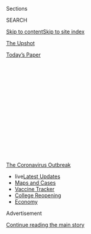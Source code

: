 <div id="app">

<div id="standalone-header">

<div class="interactive-masthead NYTAppHideMasthead css-qz70u6 e1suatyy0">

<div class="section css-ui9rw0 e1suatyy2">

<div class="css-eph4ug er09x8g0">

<div class="css-6n7j50">

</div>

<span class="css-1dv1kvn">Sections</span>

<div class="css-10488qs">

<span class="css-1dv1kvn">SEARCH</span>

</div>

[Skip to content](#site-content)[Skip to site index](#site-index)

</div>

<div id="masthead-section-label" class="css-1wr3we4 eaxe0e00">

[The
Upshot](https://www.nytimes3xbfgragh.onion/section/upshot)

</div>

<div class="css-10698na e1huz5gh0">

</div>

</div>

<div id="masthead-bar-one" class="section hasLinks css-15hmgas e1csuq9d3">

<div class="css-uqyvli e1csuq9d0">

</div>

<div class="css-1uqjmks e1csuq9d1">

</div>

<div class="css-9e9ivx">

[](https://myaccount.nytimes3xbfgragh.onion/auth/login?response_type=cookie&client_id=vi)

</div>

<div class="css-1bvtpon e1csuq9d2">

[Today’s
Paper](https://www.nytimes3xbfgragh.onion/section/todayspaper)

</div>

</div>

</div>

<div class="css-1aor85t" style="opacity:0.000000001;z-index:-1;visibility:hidden">

<div class="css-1hqnpie">

<div class="css-epjblv">

<span class="css-17xtcya">[The
Upshot](/section/upshot)</span><span class="css-x15j1o">|</span><span class="css-fwqvlz">Monitoring
the Coronavirus Outbreak in Metro Areas Across the
U.S.</span>

</div>

<div class="css-k008qs">

<div class="css-1iwv8en">

<span class="css-18z7m18"></span>

<div>

</div>

</div>

<span class="css-1n6z4y">https://nyti.ms/2VuYJVw</span>

<div class="css-1705lsu">

<div class="css-4xjgmj">

<div class="css-4skfbu" data-role="toolbar" data-aria-label="Social Media Share buttons, Save button, and Comments Panel with current comment count" data-testid="share-tools">

  - 
  - 
  - 
  - 
    
    <div class="css-6n7j50">
    
    </div>

  - 
  - 

</div>

</div>

</div>

</div>

</div>

</div>

<div id="NYT_TOP_BANNER_REGION" class="css-mij9hh">

<div>

<div id="styln-prism-menu-1592847958612" class="section interactive-content interactive-size-medium css-1xxkt5x">

<div class="css-17ih8de interactive-body">

<div id="scroll-container" class="css-1gj85ro">

[<span class="styln-title-wrap"><span class="css-1pje3qr">The
Coronavirus</span><span class="css-1pje3qr">
Outbreak</span></span>](https://www.nytimes3xbfgragh.onion/news-event/coronavirus?action=click&pgtype=Article&state=default&region=TOP_BANNER&context=storylines_menu)

  - <span class="css-kqxiym" data-emphasize="true">live</span>[Latest
    Updates](https://www.nytimes3xbfgragh.onion/2020/08/04/world/coronavirus-covid-19.html?action=click&pgtype=Article&state=default&region=TOP_BANNER&context=storylines_menu)
  - [Maps and
    Cases](https://www.nytimes3xbfgragh.onion/interactive/2020/us/coronavirus-us-cases.html?action=click&pgtype=Article&state=default&region=TOP_BANNER&context=storylines_menu)
  - [Vaccine
    Tracker](https://www.nytimes3xbfgragh.onion/interactive/2020/science/coronavirus-vaccine-tracker.html?action=click&pgtype=Article&state=default&region=TOP_BANNER&context=storylines_menu)
  - [College
    Reopening](https://www.nytimes3xbfgragh.onion/2020/08/02/us/covid-college-reopening.html?action=click&pgtype=Article&state=default&region=TOP_BANNER&context=storylines_menu)
  - [Economy](https://www.nytimes3xbfgragh.onion/live/2020/08/03/business/stock-market-today-coronavirus?action=click&pgtype=Article&state=default&region=TOP_BANNER&context=storylines_menu)

</div>

</div>

</div>

</div>

</div>

<div id="top-wrapper" class="css-1sy8kpn">

<div id="top-slug" class="css-l9onyx">

Advertisement

</div>

[Continue reading the main
story](#after-top)

<div class="ad top-wrapper" style="text-align:center;height:100%;display:block;min-height:250px">

<div id="top" class="place-ad" data-position="top" data-size-key="top">

</div>

</div>

<div id="after-top">

</div>

</div>

<div class="css-11kjks6" data-role="region" data-aria-label="comments panel" tabindex="-1">

<div class="css-1h21wu5">

<div class="css-akb3vb">

<div>

<div class="css-1yip8nf">

## [Comments](#commentsContainer)

[Monitoring the Coronavirus Outbreak in Metro Areas Across the
U.S.]()[Skip to Comments]()

<div class="css-c32q7m">

The comments section is closed. To submit a letter to the editor for
publication, write to <letters@NYTimes.com>.

</div>

</div>

<div class="css-1bxnhxc">

</div>

<div class="css-1yip8nf">

</div>

</div>

</div>

</div>

</div>

</div>

<div id="site-content" data-role="main">

<div class="css-v5btjw etb61u70">

<div class="css-7ibwne etb61u71">

Upshot

</div>

</div>

# Monitoring the Coronavirus Outbreak in Metro Areas Across the U.S.

<div class="css-1vegfwe interactive-byline-container">

By <span class="css-1baulvz last-byline" itemprop="name">The New York
Times</span>Updated Aug. 3, 2020, 8:11 A.M.
E.T.

</div>

<div id="interactive-standalone-sharetools" class="css-wkcogx">

<div>

<div class="interactive-sharetools css-9z2bwm" data-role="toolbar" data-aria-label="Social Media Share buttons, Save button, and Comments Panel with current comment count" data-testid="share-tools">

  - 
  - 
  - 
  - 
    
    <div class="css-6n7j50">
    
    </div>

  - *<span class="css-1dtr3u3">238</span>*

</div>

</div>

</div>

For the nation as a whole, cases and deaths appear to have peaked or are
starting to flatten. But there is a lot of regional
variation.

<div id="five-ways-to-monitor-coronavirus-outbreak-us" class="section interactive-standard interactive-content interactive-size-scoop css-1davkue" data-id="100000007100091">

<div class="css-17ih8de interactive-body">

<div class="g-story g-freebird g-max-limit" data-prd-dropzone-below-masthead="100000006938224" data-preview-slug="2020-03-16-coronavirus-maps">

<div class="g-asset g-svelte g-internal-nav" style="max-width: 720px">

<div class="g-svelte" data-component="1">

[The big picture](#big-picture)[Current hot spots](#hotspots)[Potential
good news](#good-news)[Cumulative](#cumulative)

</div>

</div>

To help provide a detailed picture of the past, present and future of
the coronavirus pandemic in the United States, here are four ways of
thinking about it in hundreds of metro areas across the country, using
data [compiled by The New York
Times](https://www.nytimes3xbfgragh.onion/article/coronavirus-county-data-us.html).
This page will be updated
regularly.

## <span class="g-balancer" data-id="2">1. The Big Picture: New Cases and Deaths</span>

The simplest way to track the progress of an outbreak is by seeing how
many new cases and deaths are reported in a given area each day.

<div class="g-asset g-svelte" style="max-width: 800px">

<div class="g-svelte" data-component="3">

<div class="diptych svelte-1tol4xi">

<div>

#### New cases per day

United
States

<div class="chart svelte-1iuahvx">

<div class="inner svelte-1iuahvx">

<div class="pancake-chart svelte-1gzh5rp">

<div class="pancake-grid">

<div class="pancake-grid-item svelte-1wq9bba" style="width: 100%; height: 0; top: 100%">

<div class="grid-line horizontal svelte-bw547y">

<span class="count-label svelte-bw547y">0
</span>

</div>

</div>

<div class="pancake-grid-item svelte-1wq9bba" style="width: 100%; height: 0; top: 73.57887366738444%">

<div class="grid-line horizontal svelte-bw547y">

<span class="count-label svelte-bw547y">20,000
</span>

</div>

</div>

<div class="pancake-grid-item svelte-1wq9bba" style="width: 100%; height: 0; top: 47.157747334768885%">

<div class="grid-line horizontal svelte-bw547y">

<span class="count-label svelte-bw547y">40,000
</span>

</div>

</div>

<div class="pancake-grid-item svelte-1wq9bba" style="width: 100%; height: 0; top: 20.736621002153328%">

<div class="grid-line horizontal svelte-bw547y">

<span class="count-label svelte-bw547y">60,000
cases</span>

</div>

</div>

</div>

<div class="pancake-point svelte-11ba04d" style="left: 0%; top: 100%">

<span class="month x-label svelte-bw547y">March</span>

</div>

<div class="pancake-point svelte-11ba04d" style="left: 20%; top: 100%">

<span class="month x-label svelte-bw547y">April</span>

</div>

<div class="pancake-point svelte-11ba04d" style="left: 39.354838709677416%; top: 100%">

<span class="month x-label svelte-bw547y">May</span>

</div>

<div class="pancake-point svelte-11ba04d" style="left: 59.354838709677416%; top: 100%">

<span class="month x-label svelte-bw547y">June</span>

</div>

<div class="pancake-point svelte-11ba04d" style="left: 78.70967741935483%; top: 100%">

<span class="month x-label svelte-bw547y">July</span>

</div>

<div class="pancake-point svelte-11ba04d" style="left: 98.70967741935483%; top: 100%">

<span class="month x-label svelte-bw547y">Aug.</span>

</div>

<div class="pancake-point svelte-11ba04d" style="left: 88.06451612903226%; top: 0%">

<span class="annotation left svelte-cf0pcx" style="width: auto">New
cases</span>

</div>

<div class="pancake-point svelte-11ba04d" style="left: 25.806451612903224%; top: 58.111191422947506%">

<span class="annotation above svelte-cf0pcx" style="width: auto">7-day
average</span>

</div>

</div>

</div>

</div>

</div>

<div>

#### New deaths per day

United
States

<div class="chart svelte-1iuahvx">

<div class="inner svelte-1iuahvx">

<div class="pancake-chart svelte-1gzh5rp">

<div class="pancake-grid">

<div class="pancake-grid-item svelte-1wq9bba" style="width: 100%; height: 0; top: 100%">

<div class="grid-line horizontal svelte-bw547y">

<span class="count-label svelte-bw547y">0
</span>

</div>

</div>

<div class="pancake-grid-item svelte-1wq9bba" style="width: 100%; height: 0; top: 63.66279069767442%">

<div class="grid-line horizontal svelte-bw547y">

<span class="count-label svelte-bw547y">1,000
</span>

</div>

</div>

<div class="pancake-grid-item svelte-1wq9bba" style="width: 100%; height: 0; top: 27.325581395348834%">

<div class="grid-line horizontal svelte-bw547y">

<span class="count-label svelte-bw547y">2,000
deaths</span>

</div>

</div>

</div>

<div class="pancake-point svelte-11ba04d" style="left: 0%; top: 100%">

<span class="month x-label svelte-bw547y">March</span>

</div>

<div class="pancake-point svelte-11ba04d" style="left: 20%; top: 100%">

<span class="month x-label svelte-bw547y">April</span>

</div>

<div class="pancake-point svelte-11ba04d" style="left: 39.354838709677416%; top: 100%">

<span class="month x-label svelte-bw547y">May</span>

</div>

<div class="pancake-point svelte-11ba04d" style="left: 59.354838709677416%; top: 100%">

<span class="month x-label svelte-bw547y">June</span>

</div>

<div class="pancake-point svelte-11ba04d" style="left: 78.70967741935483%; top: 100%">

<span class="month x-label svelte-bw547y">July</span>

</div>

<div class="pancake-point svelte-11ba04d" style="left: 98.70967741935483%; top: 100%">

<span class="month x-label svelte-bw547y">Aug.</span>

</div>

<div class="pancake-point svelte-11ba04d" style="left: 77.74193548387096%; top: 52.76162790697674%">

<span class="annotation left svelte-cf0pcx" style="width: 7.1em">Many
deaths from unspecified
days</span>

</div>

<div class="pancake-point svelte-11ba04d" style="left: 42.25806451612903%; top: 1.5988372093023173%">

<span class="annotation left svelte-cf0pcx" style="width: auto">New
deaths</span>

</div>

<div class="pancake-point svelte-11ba04d" style="left: 16.774193548387096%; top: 92.24979235880399%">

<span class="annotation above svelte-cf0pcx" style="width: auto">7-day
average</span>

</div>

</div>

</div>

</div>

<span class="anomaly-key g-credit svelte-1iuahvx">These are days with a
data reporting anomaly. Read more [here](#anomaly-notes).</span>

</div>

</div>

</div>

</div>

<div class="g-container g-amp-hide">

Use the search box below to see this relationship for any metropolitan
area in the U.S., here or in any of the tables below. (We’ve set it to
the New York City area by
default.)

</div>

<div class="g-asset g-svelte sticky-searchy g-asset-width-bleed" style="">

<div class="g-svelte" data-component="4">

<div class="svelte-1x3ccgj">

<div class="autocomplete-metros svelte-9exxaq">

x

</div>

</div>

</div>

</div>

<div class="g-asset g-svelte" style="max-width: 800px">

<div class="g-svelte" data-component="5">

<div class="diptych svelte-1tol4xi">

<div>

#### New cases per day

New York City
area

<div class="chart svelte-1iuahvx">

<div class="inner svelte-1iuahvx">

<div class="pancake-chart svelte-1gzh5rp">

<div class="pancake-grid">

<div class="pancake-grid-item svelte-1wq9bba" style="width: 100%; height: 0; top: 100%">

<div class="grid-line horizontal svelte-bw547y">

<span class="count-label svelte-bw547y">0
</span>

</div>

</div>

<div class="pancake-grid-item svelte-1wq9bba" style="width: 100%; height: 0; top: 69.50847664349311%">

<div class="grid-line horizontal svelte-bw547y">

<span class="count-label svelte-bw547y">5,000
</span>

</div>

</div>

<div class="pancake-grid-item svelte-1wq9bba" style="width: 100%; height: 0; top: 39.01695328698622%">

<div class="grid-line horizontal svelte-bw547y">

<span class="count-label svelte-bw547y">10,000
</span>

</div>

</div>

<div class="pancake-grid-item svelte-1wq9bba" style="width: 100%; height: 0; top: 8.525429930479334%">

<div class="grid-line horizontal svelte-bw547y">

<span class="count-label svelte-bw547y">15,000
cases</span>

</div>

</div>

</div>

<div class="pancake-point svelte-11ba04d" style="left: 0%; top: 100%">

<span class="month x-label svelte-bw547y">March</span>

</div>

<div class="pancake-point svelte-11ba04d" style="left: 20%; top: 100%">

<span class="month x-label svelte-bw547y">April</span>

</div>

<div class="pancake-point svelte-11ba04d" style="left: 39.354838709677416%; top: 100%">

<span class="month x-label svelte-bw547y">May</span>

</div>

<div class="pancake-point svelte-11ba04d" style="left: 59.354838709677416%; top: 100%">

<span class="month x-label svelte-bw547y">June</span>

</div>

<div class="pancake-point svelte-11ba04d" style="left: 78.70967741935483%; top: 100%">

<span class="month x-label svelte-bw547y">July</span>

</div>

<div class="pancake-point svelte-11ba04d" style="left: 98.70967741935483%; top: 100%">

<span class="month x-label svelte-bw547y">Aug.</span>

</div>

<div class="pancake-point svelte-11ba04d" style="left: 35.16129032258065%; top: 25.686059275521416%">

<span class="annotation left svelte-cf0pcx" style="width: auto">New
cases</span>

</div>

<div class="pancake-point svelte-11ba04d" style="left: 47.74193548387097%; top: 83.53370620110466%">

<span class="annotation above svelte-cf0pcx" style="width: auto">7-day
average</span>

</div>

</div>

</div>

</div>

</div>

<div>

#### New deaths per day

New York City
area

<div class="chart svelte-1iuahvx">

<div class="inner svelte-1iuahvx">

<div class="pancake-chart svelte-1gzh5rp">

<div class="pancake-grid">

<div class="pancake-grid-item svelte-1wq9bba" style="width: 100%; height: 0; top: 100%">

<div class="grid-line horizontal svelte-bw547y">

<span class="count-label svelte-bw547y">0
</span>

</div>

</div>

<div class="pancake-grid-item svelte-1wq9bba" style="width: 100%; height: 0; top: 73.2905982905983%">

<div class="grid-line horizontal svelte-bw547y">

<span class="count-label svelte-bw547y">500
</span>

</div>

</div>

<div class="pancake-grid-item svelte-1wq9bba" style="width: 100%; height: 0; top: 46.581196581196586%">

<div class="grid-line horizontal svelte-bw547y">

<span class="count-label svelte-bw547y">1,000
</span>

</div>

</div>

<div class="pancake-grid-item svelte-1wq9bba" style="width: 100%; height: 0; top: 19.871794871794876%">

<div class="grid-line horizontal svelte-bw547y">

<span class="count-label svelte-bw547y">1,500
deaths</span>

</div>

</div>

</div>

<div class="pancake-point svelte-11ba04d" style="left: 0%; top: 100%">

<span class="month x-label svelte-bw547y">March</span>

</div>

<div class="pancake-point svelte-11ba04d" style="left: 20%; top: 100%">

<span class="month x-label svelte-bw547y">April</span>

</div>

<div class="pancake-point svelte-11ba04d" style="left: 39.354838709677416%; top: 100%">

<span class="month x-label svelte-bw547y">May</span>

</div>

<div class="pancake-point svelte-11ba04d" style="left: 59.354838709677416%; top: 100%">

<span class="month x-label svelte-bw547y">June</span>

</div>

<div class="pancake-point svelte-11ba04d" style="left: 78.70967741935483%; top: 100%">

<span class="month x-label svelte-bw547y">July</span>

</div>

<div class="pancake-point svelte-11ba04d" style="left: 98.70967741935483%; top: 100%">

<span class="month x-label svelte-bw547y">Aug.</span>

</div>

<div class="pancake-point svelte-11ba04d" style="left: 74.51612903225806%; top: 8.173076923076934%">

<span class="annotation left svelte-cf0pcx" style="width: auto">New
deaths</span>

</div>

<div class="pancake-point svelte-11ba04d" style="left: 27.096774193548388%; top: 33.714896214896214%">

<span class="annotation above svelte-cf0pcx" style="width: auto">7-day
average</span>

</div>

</div>

</div>

</div>

<span class="anomaly-key g-credit svelte-1iuahvx">These are days with a
data reporting anomaly. Read more [here](#anomaly-notes).</span>

</div>

</div>

</div>

<div class="g-source">

<span class="g-credit">Metro and micropolitan areas are bigger than just
the city limits of a given place — they often include the surrounding
suburbs and
exurbs.</span>

</div>

</div>

<div class="g-ad">

<div id="mid57" class="place-ad" data-position="mid57" data-size-key="default">

</div>

</div>

## <span class="g-balancer" data-id="6">2. Where the Outbreak Is Worst Now</span>

The metro areas with the greatest number of recently announced cases and
deaths, relative to their population, in the last two weeks:

<div class="g-asset g-svelte" style="max-width: 800px">

<div class="g-svelte" data-component="7">

<div class="diptych svelte-1w1ht58">

<div>

#### New cases, last two weeks

Metro or micro area

</div>

</div>

</div>

</div>

</div>

</div>

</div>

</div>

</div>

Growth in cases

Recent cases

Per 1,000

1

Lake City, Fla.

flat or decreasing

1,327

18.82

2

Brownsville-Harlingen, Texas

still growing

6,186

14.59

3

Rio Grande City, Texas

still growing

851

13.19

4

Bakersfield, Calif.

flat or decreasing

11,546

12.88

5

Eagle Pass, Texas

flat or decreasing

683

11.68

6

Lake Charles, La.

flat or decreasing

2,253

10.72

7

Victoria, Texas

flat or decreasing

1,064

10.68

8

Miami

flat or decreasing

65,587

10.58

9

Corpus Christi, Texas

flat or decreasing

4,453

9.83

10

Panama City, Fla.

flat or decreasing

1,911

9.49

11

Opelousas, La.

flat or decreasing

746

9.01

12

Laredo, Texas

flat or decreasing

2,461

8.92

13

Yuma, Ariz.

flat or decreasing

1,847

8.71

14

Hermiston-Pendleton, Ore.

flat or decreasing

766

8.62

15

Hanford-Corcoran, Calif.

still growing

1,173

7.75

529

New York City area

flat or decreasing

10,289

0.51

<div class="bands svelte-1luzxc9">

<div class="band svelte-1luzxc9" style="background-color: #ffffcc">

</div>

<div class="band svelte-1luzxc9" style="background-color: #c7e9b4">

<span class="svelte-1luzxc9">0.5</span>

</div>

<div class="band svelte-1luzxc9" style="background-color: #7fcdbb">

<span class="svelte-1luzxc9">1</span>

</div>

<div class="band svelte-1luzxc9" style="background-color: #41b6c4">

<span class="svelte-1luzxc9">2.5</span>

</div>

<div class="band svelte-1luzxc9" style="background-color: #1d91c0">

<span class="svelte-1luzxc9">5</span>

</div>

<div class="band svelte-1luzxc9" style="background-color: #225ea8">

<span class="svelte-1luzxc9">10</span>

</div>

<div class="band svelte-1luzxc9" style="background-color: #0c2c84">

<span class="svelte-1luzxc9">20</span>

</div>

</div>

<div>

#### New deaths, last two weeks

Metro or micro area

</div>

Growth in deaths

Recent deaths

Per 1,000

1

Brownsville-Harlingen, Texas

still growing

250

0.59

2

Rio Grande City, Texas

flat or decreasing

35

0.54

3

McAllen, Texas

flat or decreasing

372

0.43

4

Yuma, Ariz.

flat or decreasing

75

0.35

5

El Centro, Calif.

still growing

59

0.32

6

Gallup, N.M.

flat or decreasing

22

0.30

7

Show Low, Ariz.

flat or decreasing

32

0.29

8

LaGrange, Ga.

still growing

20

0.29

9

Corpus Christi, Texas

still growing

128

0.28

10

Orangeburg, S.C.

flat or decreasing

23

0.26

11

Lufkin, Texas

still growing

23

0.26

12

Gaffney, S.C.

flat or decreasing

15

0.26

13

Columbus, Miss.

still growing

15

0.25

14

Payson, Ariz.

still growing

13

0.24

15

Victoria, Texas

flat or decreasing

24

0.24

407

New York City area

flat or decreasing

212

0.01

<div class="bands svelte-1luzxc9">

<div class="band svelte-1luzxc9" style="background-color: #ffffb2">

</div>

<div class="band svelte-1luzxc9" style="background-color: #fed976">

<span class="svelte-1luzxc9">0.025</span>

</div>

<div class="band svelte-1luzxc9" style="background-color: #feb24c">

<span class="svelte-1luzxc9">0.05</span>

</div>

<div class="band svelte-1luzxc9" style="background-color: #fd8d3c">

<span class="svelte-1luzxc9">0.1</span>

</div>

<div class="band svelte-1luzxc9" style="background-color: #fc4e2a">

<span class="svelte-1luzxc9">0.2</span>

</div>

<div class="band svelte-1luzxc9" style="background-color: #e31a1c">

<span class="svelte-1luzxc9">0.3</span>

</div>

<div class="band svelte-1luzxc9" style="background-color: #b10026">

<span class="svelte-1luzxc9">0.4</span>

</div>

</div>

<div class="g-source">

<span class="g-credit">Limited to areas with at least 50,000 people.
Recent cases and deaths are those announced in the last two weeks, but
in some cases may have taken place earlier because of delays in
reporting. “Flattening” means that the number of new cases is still
increasing, but the rate of growth is slowing.</span>

</div>

Here, we’ve limited the window of cases to those within the last two
weeks. Scaling those cases by the population of the area can help give a
sense of the prevalence of the illness there and how strained a
community’s health care system may be. Places with curves that are
“flattening” or “flat” are likely to move down this list over time;
those where new cases and deaths continue to increase are on track to
move up. (Of course, case counts are subject to variable rates of
testing — cases could fall in places simply because fewer tests are
being done — so moderate changes in rankings on these tables may not
always be
meaningful.)

<div class="g-ad">

<div id="mid58" class="place-ad" data-position="mid58" data-size-key="default">

</div>

</div>

## <span class="g-balancer" data-id="8">3. Where There May Be Good News Ahead</span>

Here, the metro areas where new cases and deaths have decreased the
most, on a population-adjusted basis, in the last week:

<div class="g-asset g-svelte" style="max-width: 800px">

<div class="g-svelte" data-component="9">

<div class="diptych svelte-1w1ht58">

<div>

#### Where new cases are decreasing most

Metro or micro area

</div>

</div>

</div>

</div>

A week ago

Now

Change per 100k

1

Lake City, Fla.

1,647

1,327

\-454

2

San Angelo, Texas

1,256

882

\-312

3

Huntsville, Texas

523

266

\-295

4

Waycross, Ga.

455

299

\-283

5

San Antonio

18,177

11,315

\-273

6

Palestine, Texas

344

192

\-262

7

Show Low, Ariz.

741

470

\-245

8

McAllen, Texas

7,171

5,090

\-240

9

El Centro, Calif.

1,240

878

\-199

10

Charleston, S.C.

5,241

3,756

\-189

11

Cape Coral-Ft.Myers, Fla.

4,292

2,963

\-176

12

Naples-Marco Island, Fla.

2,575

1,919

\-173

13

Victoria, Texas

1,232

1,064

\-169

14

Lafayette, La.

4,417

3,649

\-157

15

Orlando, Fla.

15,804

11,840

\-154

290

New York City area

9,795

10,289

2.5

<div class="bands svelte-1luzxc9">

<div class="band svelte-1luzxc9" style="background-color: #4d9221">

</div>

<div class="band svelte-1luzxc9" style="background-color: #a1d76a">

<span class="svelte-1luzxc9">-500</span>

</div>

<div class="band svelte-1luzxc9" style="background-color: #e6f5d0">

<span class="svelte-1luzxc9">-250</span>

</div>

<div class="band svelte-1luzxc9" style="background-color: #fde0ef">

<span class="svelte-1luzxc9">0</span>

</div>

<div class="band svelte-1luzxc9" style="background-color: #e9a3c9">

<span class="svelte-1luzxc9">250</span>

</div>

<div class="band svelte-1luzxc9" style="background-color: #c51b7d">

<span class="svelte-1luzxc9">500</span>

</div>

</div>

<div>

#### Where new deaths are decreasing most

Metro or micro area

</div>

A week ago

Now

Change per 100k

1

St. George, Utah

18

3

\-8.7

2

Prescott, Ariz.

40

24

\-6.9

3

Nacogdoches, Texas

5

1

\-6.1

4

Eagle Pass, Texas

16

13

\-5.1

5

San Angelo, Texas

15

9

\-5.0

6

Russellville, Ark.

11

7

\-4.7

7

Orangeburg, S.C.

27

23

\-4.6

8

Ocean City, N.J.

9

5

\-4.3

9

Montgomery, Ala.

46

30

\-4.3

10

McComb, Miss.

10

8

\-3.9

11

Yakima, Wash.

17

9

\-3.2

12

Albertville, Ala.

15

12

\-3.1

13

Harrisonburg, Va.

5

1

\-3.0

14

Gallup, N.M.

24

22

\-2.8

15

Goldsboro, N.C.

6

3

\-2.4

47

New York City area

391

212

\-0.9

<div class="bands svelte-1luzxc9">

<div class="band svelte-1luzxc9" style="background-color: #4d9221">

</div>

<div class="band svelte-1luzxc9" style="background-color: #a1d76a">

<span class="svelte-1luzxc9">-5</span>

</div>

<div class="band svelte-1luzxc9" style="background-color: #e6f5d0">

<span class="svelte-1luzxc9">-2.5</span>

</div>

<div class="band svelte-1luzxc9" style="background-color: #fde0ef">

<span class="svelte-1luzxc9">0</span>

</div>

<div class="band svelte-1luzxc9" style="background-color: #e9a3c9">

<span class="svelte-1luzxc9">2.5</span>

</div>

<div class="band svelte-1luzxc9" style="background-color: #c51b7d">

<span class="svelte-1luzxc9">5</span>

</div>

</div>

<div class="g-source">

<span class="g-credit">Limited to areas with at least 100 cases and
50,000 people. Figures are sorted by the difference between the number
of cases or deaths in the two weeks ending seven days ago compared with
the last two weeks. The table showing the change in the number of deaths
is limited to areas with more than 20 deaths.</span>

</div>

The places on this list are not necessarily those where the outbreak is
no longer severe. But sustained decreases in new cases and deaths are
signs that a place is going in the right
direction.

## <span class="g-balancer" data-id="10">4. The Places Hit Hardest</span>

Below, the metro areas that have had the highest cumulative case and
death rates since the start of the outbreak:

<div class="g-asset g-svelte" style="max-width: 800px">

<div class="g-svelte" data-component="11">

<div class="diptych svelte-1w1ht58">

<div>

#### Cumulative confirmed cases

Metro or micro area

</div>

</div>

</div>

</div>

Population

cases

Per 1,000

1

Gallup, N.M.

72,290

4,002

55.36

2

Yuma, Ariz.

212,128

11,148

52.55

3

El Centro, Calif.

181,827

9,409

51.75

4

Show Low, Ariz.

110,445

5,271

47.73

5

Marion, Ohio

65,256

2,875

44.06

6

Yakima, Wash.

251,446

10,557

41.99

7

Palestine, Texas

58,057

2,209

38.05

8

Sioux City, Iowa

169,045

6,238

36.90

9

Lake City, Fla.

70,503

2,572

36.48

10

Miami

6.2 mil.

214,888

34.67

11

Huntsville, Texas

87,220

2,949

33.81

12

Victoria, Texas

99,619

3,366

33.79

13

Rio Grande City, Texas

64,525

2,117

32.81

14

Eagle Pass, Texas

58,485

1,852

31.67

15

Lake Charles, La.

210,080

6,607

31.45

26

New York City area

20.0 mil.

532,922

26.67

<div class="bands svelte-1luzxc9">

<div class="band svelte-1luzxc9" style="background-color: #ffffcc">

</div>

<div class="band svelte-1luzxc9" style="background-color: #c7e9b4">

<span class="svelte-1luzxc9">0.5</span>

</div>

<div class="band svelte-1luzxc9" style="background-color: #7fcdbb">

<span class="svelte-1luzxc9">1</span>

</div>

<div class="band svelte-1luzxc9" style="background-color: #41b6c4">

<span class="svelte-1luzxc9">2.5</span>

</div>

<div class="band svelte-1luzxc9" style="background-color: #1d91c0">

<span class="svelte-1luzxc9">5</span>

</div>

<div class="band svelte-1luzxc9" style="background-color: #225ea8">

<span class="svelte-1luzxc9">10</span>

</div>

<div class="band svelte-1luzxc9" style="background-color: #0c2c84">

<span class="svelte-1luzxc9">20</span>

</div>

</div>

<div>

#### Cumulative confirmed deaths

Metro or micro area

</div>

Population

deaths

Per 1,000

1

Gallup, N.M.

72,290

221

3.06

2

New York City area

20.0 mil.

43,675

2.19

3

Show Low, Ariz.

110,445

188

1.70

4

Trenton-Princeton, N.J.

369,811

616

1.67

5

Albany, Ga.

153,009

246

1.61

6

Fairfield County, Conn.

943,823

1,406

1.49

7

Farmington, N.M.

125,043

181

1.45

8

Hartford, Conn.

1.2 mil.

1,669

1.38

9

Milledgeville, Ga.

53,171

72

1.35

10

Springfield, Mass.

631,761

825

1.31

11

New Haven, Conn.

857,620

1,101

1.28

12

Meridian, Miss.

100,948

128

1.27

13

Yuma, Ariz.

212,128

263

1.24

14

Boston

4.9 mil.

6,034

1.24

15

El Centro, Calif.

181,827

219

1.20

<div class="bands svelte-1luzxc9">

<div class="band svelte-1luzxc9" style="background-color: #ffffb2">

</div>

<div class="band svelte-1luzxc9" style="background-color: #fed976">

<span class="svelte-1luzxc9">0.025</span>

</div>

<div class="band svelte-1luzxc9" style="background-color: #feb24c">

<span class="svelte-1luzxc9">0.05</span>

</div>

<div class="band svelte-1luzxc9" style="background-color: #fd8d3c">

<span class="svelte-1luzxc9">0.1</span>

</div>

<div class="band svelte-1luzxc9" style="background-color: #fc4e2a">

<span class="svelte-1luzxc9">0.2</span>

</div>

<div class="band svelte-1luzxc9" style="background-color: #e31a1c">

<span class="svelte-1luzxc9">0.3</span>

</div>

<div class="band svelte-1luzxc9" style="background-color: #b10026">

<span class="svelte-1luzxc9">0.4</span>

</div>

</div>

<div class="g-source">

<span class="g-credit">Limited to areas with at least 50,000
people.</span>

</div>

As the pandemic progresses, the number of cases and deaths per capita
can provide a good measure of the prevalence of coronavirus in a
community, even if the deadliest period of the outbreak has passed, as
it may have in places like Seattle, New York and New Orleans.

There are other measurements that would be helpful in understanding the
progress of the epidemic in different places, such as the number of new
hospitalizations, the number of tests administered or the number of
people showing any symptoms of respiratory illness. But confirmed
coronavirus cases and deaths, however incomplete, are the most useful
daily statistics currently available at a local level everywhere in the
country.

<div class="g-asset g-svelte g-footer-nav" style="max-width: 600px">

<div class="g-svelte" data-component="12">

<div class="nav-wrap svelte-idrnru">

  - [World](https://www.nytimes3xbfgragh.onion/interactive/2020/world/coronavirus-maps.html)
  - [World
    Deaths](https://www.nytimes3xbfgragh.onion/interactive/2020/04/21/world/coronavirus-missing-deaths.html)
  - [U.S.
    Cities](https://www.nytimes3xbfgragh.onion/interactive/2020/04/23/upshot/five-ways-to-monitor-coronavirus-outbreak-us.html)
  - [U.S.
    Deaths](https://www.nytimes3xbfgragh.onion/interactive/2020/05/05/us/coronavirus-death-toll-us.html)
  - [Testing](https://www.nytimes3xbfgragh.onion/interactive/2020/us/coronavirus-testing.html)
  - [Nursing
    homes](https://www.nytimes3xbfgragh.onion/interactive/2020/us/coronavirus-nursing-homes.html)
  - [New York
    City](https://www.nytimes3xbfgragh.onion/interactive/2020/nyregion/new-york-city-coronavirus-cases.html)
  - [Reopening](https://www.nytimes3xbfgragh.onion/interactive/2020/us/states-reopen-map-coronavirus.html)
  - [Vaccines](https://www.nytimes3xbfgragh.onion/interactive/2020/science/coronavirus-vaccine-tracker.html)

Countries

  - [Brazil](https://www.nytimes3xbfgragh.onion/interactive/2020/world/americas/brazil-coronavirus-cases.html)
  - [Canada](https://www.nytimes3xbfgragh.onion/interactive/2020/world/canada/canada-coronavirus-cases.html)
  - [France](https://www.nytimes3xbfgragh.onion/interactive/2020/world/europe/france-coronavirus-cases.html)
  - [Germany](https://www.nytimes3xbfgragh.onion/interactive/2020/world/europe/germany-coronavirus-cases.html)
  - [India](https://www.nytimes3xbfgragh.onion/interactive/2020/world/asia/india-coronavirus-cases.html)
  - [Italy](https://www.nytimes3xbfgragh.onion/interactive/2020/world/europe/italy-coronavirus-cases.html)
  - [Mexico](https://www.nytimes3xbfgragh.onion/interactive/2020/world/americas/mexico-coronavirus-cases.html)
  - [Spain](https://www.nytimes3xbfgragh.onion/interactive/2020/world/europe/spain-coronavirus-cases.html)
  - [U.K.](https://www.nytimes3xbfgragh.onion/interactive/2020/world/europe/united-kingdom-coronavirus-cases.html)
  - [United
    States](https://www.nytimes3xbfgragh.onion/interactive/2020/us/coronavirus-us-cases.html)

State by
    state

  - [Alabama](https://www.nytimes3xbfgragh.onion/interactive/2020/us/alabama-coronavirus-cases.html)
  - [Alaska](https://www.nytimes3xbfgragh.onion/interactive/2020/us/alaska-coronavirus-cases.html)
  - [Arizona](https://www.nytimes3xbfgragh.onion/interactive/2020/us/arizona-coronavirus-cases.html)
  - [Arkansas](https://www.nytimes3xbfgragh.onion/interactive/2020/us/arkansas-coronavirus-cases.html)
  - [California](https://www.nytimes3xbfgragh.onion/interactive/2020/us/california-coronavirus-cases.html)
  - [Colorado](https://www.nytimes3xbfgragh.onion/interactive/2020/us/colorado-coronavirus-cases.html)
  - [Connecticut](https://www.nytimes3xbfgragh.onion/interactive/2020/us/connecticut-coronavirus-cases.html)
  - [Delaware](https://www.nytimes3xbfgragh.onion/interactive/2020/us/delaware-coronavirus-cases.html)
  - [Florida](https://www.nytimes3xbfgragh.onion/interactive/2020/us/florida-coronavirus-cases.html)
  - [Georgia](https://www.nytimes3xbfgragh.onion/interactive/2020/us/georgia-coronavirus-cases.html)
  - [Hawaii](https://www.nytimes3xbfgragh.onion/interactive/2020/us/hawaii-coronavirus-cases.html)
  - [Idaho](https://www.nytimes3xbfgragh.onion/interactive/2020/us/idaho-coronavirus-cases.html)
  - [Illinois](https://www.nytimes3xbfgragh.onion/interactive/2020/us/illinois-coronavirus-cases.html)
  - [Indiana](https://www.nytimes3xbfgragh.onion/interactive/2020/us/indiana-coronavirus-cases.html)
  - [Iowa](https://www.nytimes3xbfgragh.onion/interactive/2020/us/iowa-coronavirus-cases.html)
  - [Kansas](https://www.nytimes3xbfgragh.onion/interactive/2020/us/kansas-coronavirus-cases.html)
  - [Kentucky](https://www.nytimes3xbfgragh.onion/interactive/2020/us/kentucky-coronavirus-cases.html)
  - [Louisiana](https://www.nytimes3xbfgragh.onion/interactive/2020/us/louisiana-coronavirus-cases.html)
  - [Maine](https://www.nytimes3xbfgragh.onion/interactive/2020/us/maine-coronavirus-cases.html)
  - [Maryland](https://www.nytimes3xbfgragh.onion/interactive/2020/us/maryland-coronavirus-cases.html)
  - [Massachusetts](https://www.nytimes3xbfgragh.onion/interactive/2020/us/massachusetts-coronavirus-cases.html)
  - [Michigan](https://www.nytimes3xbfgragh.onion/interactive/2020/us/michigan-coronavirus-cases.html)
  - [Minnesota](https://www.nytimes3xbfgragh.onion/interactive/2020/us/minnesota-coronavirus-cases.html)
  - [Mississippi](https://www.nytimes3xbfgragh.onion/interactive/2020/us/mississippi-coronavirus-cases.html)
  - [Missouri](https://www.nytimes3xbfgragh.onion/interactive/2020/us/missouri-coronavirus-cases.html)
  - [Montana](https://www.nytimes3xbfgragh.onion/interactive/2020/us/montana-coronavirus-cases.html)
  - [Nebraska](https://www.nytimes3xbfgragh.onion/interactive/2020/us/nebraska-coronavirus-cases.html)
  - [Nevada](https://www.nytimes3xbfgragh.onion/interactive/2020/us/nevada-coronavirus-cases.html)
  - [New
    Hampshire](https://www.nytimes3xbfgragh.onion/interactive/2020/us/new-hampshire-coronavirus-cases.html)
  - [New
    Jersey](https://www.nytimes3xbfgragh.onion/interactive/2020/us/new-jersey-coronavirus-cases.html)
  - [New
    Mexico](https://www.nytimes3xbfgragh.onion/interactive/2020/us/new-mexico-coronavirus-cases.html)
  - [New
    York](https://www.nytimes3xbfgragh.onion/interactive/2020/us/new-york-coronavirus-cases.html)
  - [North
    Carolina](https://www.nytimes3xbfgragh.onion/interactive/2020/us/north-carolina-coronavirus-cases.html)
  - [North
    Dakota](https://www.nytimes3xbfgragh.onion/interactive/2020/us/north-dakota-coronavirus-cases.html)
  - [Ohio](https://www.nytimes3xbfgragh.onion/interactive/2020/us/ohio-coronavirus-cases.html)
  - [Oklahoma](https://www.nytimes3xbfgragh.onion/interactive/2020/us/oklahoma-coronavirus-cases.html)
  - [Oregon](https://www.nytimes3xbfgragh.onion/interactive/2020/us/oregon-coronavirus-cases.html)
  - [Pennsylvania](https://www.nytimes3xbfgragh.onion/interactive/2020/us/pennsylvania-coronavirus-cases.html)
  - [Puerto
    Rico](https://www.nytimes3xbfgragh.onion/interactive/2020/us/puerto-rico-coronavirus-cases.html)
  - [Rhode
    Island](https://www.nytimes3xbfgragh.onion/interactive/2020/us/rhode-island-coronavirus-cases.html)
  - [South
    Carolina](https://www.nytimes3xbfgragh.onion/interactive/2020/us/south-carolina-coronavirus-cases.html)
  - [South
    Dakota](https://www.nytimes3xbfgragh.onion/interactive/2020/us/south-dakota-coronavirus-cases.html)
  - [Tennessee](https://www.nytimes3xbfgragh.onion/interactive/2020/us/tennessee-coronavirus-cases.html)
  - [Texas](https://www.nytimes3xbfgragh.onion/interactive/2020/us/texas-coronavirus-cases.html)
  - [Utah](https://www.nytimes3xbfgragh.onion/interactive/2020/us/utah-coronavirus-cases.html)
  - [Vermont](https://www.nytimes3xbfgragh.onion/interactive/2020/us/vermont-coronavirus-cases.html)
  - [Virginia](https://www.nytimes3xbfgragh.onion/interactive/2020/us/virginia-coronavirus-cases.html)
  - [Washington](https://www.nytimes3xbfgragh.onion/interactive/2020/us/washington-coronavirus-cases.html)
  - [Washington,
    D.C.](https://www.nytimes3xbfgragh.onion/interactive/2020/us/washington-dc-coronavirus-cases.html)
  - [West
    Virginia](https://www.nytimes3xbfgragh.onion/interactive/2020/us/west-virginia-coronavirus-cases.html)
  - [Wisconsin](https://www.nytimes3xbfgragh.onion/interactive/2020/us/wisconsin-coronavirus-cases.html)
  - [Wyoming](https://www.nytimes3xbfgragh.onion/interactive/2020/us/wyoming-coronavirus-cases.html)

</div>

</div>

</div>

<div id="interactive-footer-container" class="css-ovgi28 interactive-footer-container">

Source: New York Times database of reports from state and local health
agencies and
hospitals

<div id="interactive-addendum-list" class="css-1yiqkdd interactive-addendum-list">

</div>

</div>

<div id="standalone-footer">

<div>

<div>

<div id="interactive-footer-wrapper">

<div class="css-i29ckm">

<div class="css-1oeie6n">

Read 238
Comments

</div>

<div class="interactive-sharetools css-9z2bwm" data-role="toolbar" data-aria-label="Social Media Share buttons, Save button, and Comments Panel with current comment count" data-testid="share-tools">

  - 
  - 
  - 
  - 
    
    <div class="css-6n7j50">
    
    </div>

</div>

</div>

<div>

</div>

<div id="bottom-wrapper" class="css-1ede5it">

<div id="bottom-slug" class="css-l9onyx">

Advertisement

</div>

[Continue reading the main
story](#after-bottom)

<div id="bottom" class="ad bottom-wrapper" style="text-align:center;height:100%;display:block;min-height:90px">

</div>

<div id="after-bottom">

</div>

</div>

## Site Index

<div>

</div>

## Site Information Navigation

  - [© <span>2020</span> <span>The New York Times
    Company</span>](https://help.nytimes3xbfgragh.onion/hc/en-us/articles/115014792127-Copyright-notice)

<!-- end list -->

  - [NYTCo](https://www.nytco.com/)
  - [Contact
    Us](https://help.nytimes3xbfgragh.onion/hc/en-us/articles/115015385887-Contact-Us)
  - [Work with us](https://www.nytco.com/careers/)
  - [Advertise](https://nytmediakit.com/)
  - [T Brand Studio](http://www.tbrandstudio.com/)
  - [Your Ad
    Choices](https://www.nytimes3xbfgragh.onion/privacy/cookie-policy#how-do-i-manage-trackers)
  - [Privacy](https://www.nytimes3xbfgragh.onion/privacy)
  - [Terms of
    Service](https://help.nytimes3xbfgragh.onion/hc/en-us/articles/115014893428-Terms-of-service)
  - [Terms of
    Sale](https://help.nytimes3xbfgragh.onion/hc/en-us/articles/115014893968-Terms-of-sale)
  - [Site
    Map](https://spiderbites.nytimes3xbfgragh.onion)
  - [Help](https://help.nytimes3xbfgragh.onion/hc/en-us)
  - [Subscriptions](https://www.nytimes3xbfgragh.onion/subscription?campaignId=37WXW)

</div>

</div>

</div>

</div>

